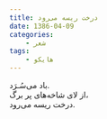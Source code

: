 ```yaml
---
title: درخت ریسه می‌رود
date: 1386-04-09
categories:
    - شعر
tags:
    - هایکو
---
```


باد می‌سُـرَد.  
از لای شاخه‌های پر برگ،  
درخت ریسه می‌رود.
